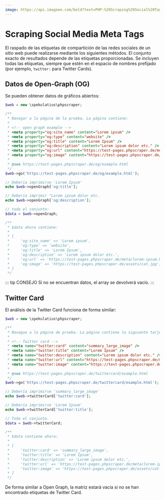 ```yaml
---
image: https://api.imageee.com/bold?text=PHP:%20Scraping%20Social%20Tags&bg_image=https://images.unsplash.com/photo-1542762933-ab3502717ce7
---
```


# Scraping Social Media Meta Tags

El raspado de las etiquetas de compartición de las redes sociales de un sitio web puede realizarse mediante los siguientes métodos. El conjunto exacto de resultados depende de las etiquetas proporcionadas. Se incluyen todas las etiquetas, siempre que estén en el espacio de nombres prefijado (por ejemplo, `twitter:` para Twitter Cards).


## Datos de Open-Graph (OG)

Se pueden obtener datos de gráficos abiertos:

```php
$web = new \spekulatius\phpscraper;

/**
 * Navegar a la página de la prueba. La página contiene:
 *
 * <!-- open graph example -->
 * <meta property="og:site_name" content="Lorem ipsum" />
 * <meta property="og:type" content="website" />
 * <meta property="og:title" content="Lorem Ipsum" />
 * <meta property="og:description" content="Lorem ipsum dolor etc." />
 * <meta property="og:url" content="https://test-pages.phpscraper.de/meta/lorem-ipsum.html" />
 * <meta property="og:image" content="https://test-pages.phpscraper.de/assets/cat.jpg" />
 *
 * @see https://test-pages.phpscraper.de/og/example.html
 */
$web->go('https://test-pages.phpscraper.de/og/example.html');

// Debería imprimirse 'Lorem Ipsum'
echo $web->openGraph['og:title'];

// Debería imprimir "Lorem ipsum dolor etc.
echo $web->openGraph['og:description'];

// todo el conjunto:
$data = $web->openGraph;

/**
 * $data ahora contiene:
 *
 * [
 *     'og:site_name' => 'Lorem ipsum',
 *     'og:type' => 'website',
 *     'og:title' => 'Lorem Ipsum',
 *     'og:description' => 'Lorem ipsum dolor etc.',
 *     'og:url' => 'https://test-pages.phpscraper.de/meta/lorem-ipsum.html',
 *     'og:image' => 'https://test-pages.phpscraper.de/assets/cat.jpg',
 * ]
 */
```

::: tip CONSEJO
Si no se encuentran datos, el array se devolverá vacío.
:::


## Twitter Card

El análisis de la Twitter Card funciona de forma similar:

```php
$web = new \spekulatius\phpscraper;

/**
 * Navegue a la página de prueba. La página contiene la siguiente tarjeta de Twitter:
 *
 * <!-- Twitter card -->
 * <meta name="twitter:card" content="summary_large_image" />
 * <meta name="twitter:title" content="Lorem Ipsum" />
 * <meta name="twitter:description" content="Lorem ipsum dolor etc." />
 * <meta name="twitter:url" content="https://test-pages.phpscraper.de/meta/lorem-ipsum.html" />
 * <meta name="twitter:image" content="https://test-pages.phpscraper.de/assets/cat.jpg" />
 *
 * @see https://test-pages.phpscraper.de/twittercard/example.html
 */
$web->go('https://test-pages.phpscraper.de/twittercard/example.html');

// Debería imprimirse 'summary_large_image'
echo $web->twitterCard['twitter:card'];

// Debería imprimirse 'Lorem Ipsum'
echo $web->twitterCard['twitter:title'];

// Todo el conjunto.
$data = $web->twitterCard;

/**
 * $data contiene ahora:
 *
 * [
 *     'twitter:card' => 'summary_large_image',
 *     'twitter:title' => 'Lorem Ipsum',
 *     'twitter:description' => 'Lorem ipsum dolor etc.',
 *     'twitter:url' => 'https://test-pages.phpscraper.de/meta/lorem-ipsum.html',
 *     'twitter:image' => 'https://test-pages.phpscraper.de/assets/cat.jpg',
 * ]
 */
```

De forma similar a Open Graph, la matriz estará vacía si no se han encontrado etiquetas de Twitter Card.
